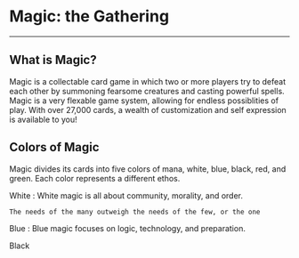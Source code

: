 # Magic: the Gathering
---
## What is Magic?
Magic is a collectable card game in which two or more players try to defeat each other by summoning fearsome creatures and casting powerful spells. Magic is a very flexable game system, allowing for endless possiblities of play. With over 27,000 cards, a wealth of customization and self expression is available to you!

## Colors of Magic
Magic divides its cards into five colors of mana, white, blue, black, red, and green. Each color represents a different ethos.

White
: White magic is all about community, morality, and order. 

`The needs of the many outweigh the needs of the few, or the one`

Blue
: Blue magic focuses on logic, technology, and preparation.

Black